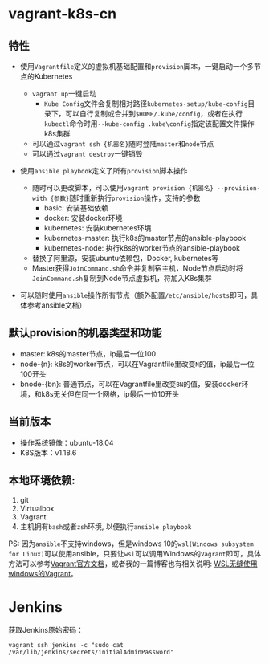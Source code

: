 # vagrant-k8s-cn

## 特性

- 使用`Vagrantfile`定义的虚拟机基础配置和`provision`脚本，一键启动一个多节点的Kubernetes
    - `vagrant up`一键启动
        - `Kube Config`文件会复制相对路径`kubernetes-setup/kube-config`目录下，可以自行复制或合并到`$HOME/.kube/config`，或者在执行`kubectl`命令时用`--kube-config .kube\config`指定该配置文件操作k8s集群
    - 可以通过`vagrant ssh {机器名}`随时登陆`master`和`node`节点
    - 可以通过`vagrant destroy`一键销毁
- 使用`ansible playbook`定义了所有`provision`脚本操作
    - 随时可以更改脚本，可以使用`vagrant provision {机器名} --provision-with {参数}`随时重新执行`provision`操作，支持的参数
        - basic: 安装基础依赖
        - docker: 安装docker环境
        - kubernetes: 安装kubernetes环境
        - kubernetes-master: 执行k8s的master节点的ansible-playbook
        - kubernetes-node: 执行k8s的worker节点的ansible-playbook
    - 替换了阿里源，安装ubuntu依赖包，Docker, kubernetes等
    - Master获得`JoinCommand.sh`命令并复制宿主机，Node节点启动时将`JoinCommand.sh`复制到Node节点虚拟机，将加入K8s集群

- 可以随时使用`ansible`操作所有节点（额外配置`/etc/ansible/hosts`即可，具体参考ansible文档）

## 默认provision的机器类型和功能

- master: k8s的master节点，ip最后一位100
- node-{n}: k8s的worker节点，可以在Vagrantfile里改变`N`的值，ip最后一位100开头
- bnode-{bn}: 普通节点，可以在Vagrantfile里改变`BN`的值，安装docker环境，和k8s无关但在同一个网络，ip最后一位10开头

## 当前版本

- 操作系统镜像：ubuntu-18.04
- K8S版本：v1.18.6

## 本地环境依赖:

1. git
2. Virtualbox
3. Vagrant
4. 主机拥有`bash`或者`zsh`环境, 以便执行`ansible playbook`

PS: 因为`ansible`不支持windows，但是windows 10的`wsl(Windows subsystem for Linux)`可以使用ansible，只要让`wsl`可以调用Windows的`Vagrant`即可，具体方法可以参考[Vagrant官方文档](https://www.vagrantup.com/docs/other/wsl.html)，或者我的一篇博客也有相关说明:  [WSL无缝使用windows的Vagrant](https://gccpacman.github.io/wslwu-feng-shi-yong-windowsde-vagrant.html)。

   
# Jenkins

获取Jenkins原始密码： 

    vagrant ssh jenkins -c "sudo cat /var/lib/jenkins/secrets/initialAdminPassword"

